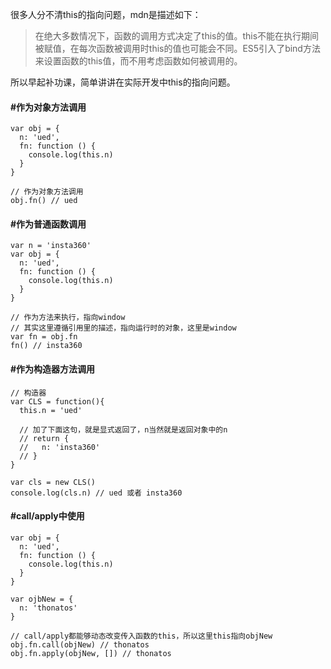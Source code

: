 


很多人分不清this的指向问题，mdn是描述如下：

> 在绝大多数情况下，函数的调用方式决定了this的值。this不能在执行期间被赋值，在每次函数被调用时this的值也可能会不同。ES5引入了bind方法来设置函数的this值，而不用考虑函数如何被调用的。

所以早起补功课，简单讲讲在实际开发中this的指向问题。

#### #作为对象方法调用

```
var obj = {
  n: 'ued',
  fn: function () {    
    console.log(this.n) 
  }
}

// 作为对象方法调用
obj.fn() // ued
```

#### #作为普通函数调用

```
var n = 'insta360'
var obj = {
  n: 'ued',
  fn: function () {    
    console.log(this.n) 
  }
}

// 作为方法来执行，指向window
// 其实这里遵循引用里的描述，指向运行时的对象，这里是window
var fn = obj.fn
fn() // insta360
```

#### #作为构造器方法调用

```
// 构造器
var CLS = function(){
  this.n = 'ued'

  // 加了下面这句，就是显式返回了，n当然就是返回对象中的n
  // return {
  //   n: 'insta360'
  // }
}

var cls = new CLS()
console.log(cls.n) // ued 或者 insta360
```

#### #call/apply中使用

```
var obj = {
  n: 'ued',
  fn: function () {    
    console.log(this.n) 
  }
}

var ojbNew = {
  n: 'thonatos'
}

// call/apply都能够动态改变传入函数的this，所以这里this指向objNew
obj.fn.call(objNew) // thonatos
obj.fn.apply(objNew, []) // thonatos

```